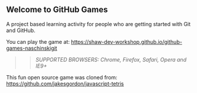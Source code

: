 ## Welcome to GitHub Games

A project based learning activity for people who are getting started with Git and GitHub.

You can play the game at: https://shaw-dev-workshop.github.io/github-games-naschinskigit

>> _*SUPPORTED BROWSERS*: Chrome, Firefox, Safari, Opera and IE9+_

This fun open source game was cloned from: https://github.com/jakesgordon/javascript-tetris

